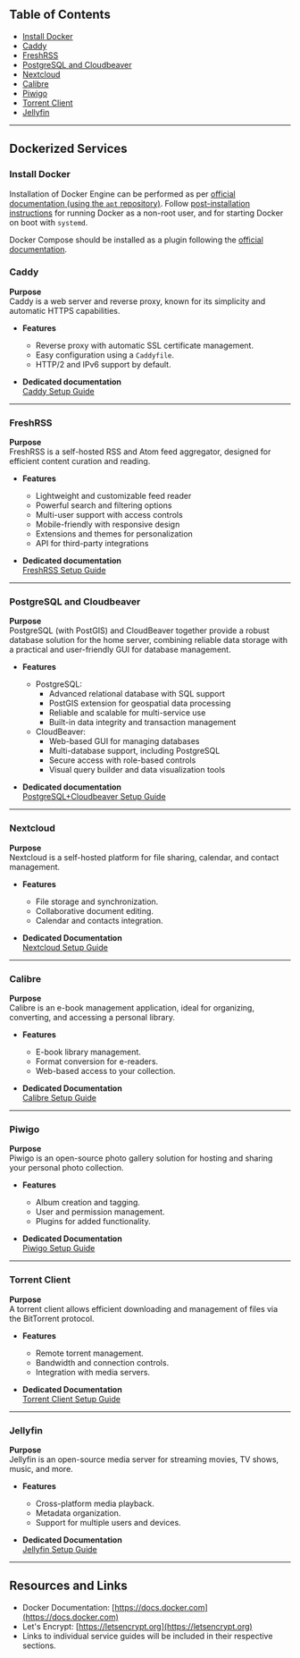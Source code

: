 ## Table of Contents

- [Install Docker](#install-docker)
- [Caddy](#caddy)
- [FreshRSS](#freshrss)
- [PostgreSQL and Cloudbeaver](#postgresql-and-cloudbeaver)
- [Nextcloud](#nextcloud)
- [Calibre](#calibre)
- [Piwigo](#piwigo)
- [Torrent Client](#torrent-client)
- [Jellyfin](#jellyfin)

---

## Dockerized Services

### Install Docker

Installation of Docker Engine can be performed as per [official documentation (using the `apt` repository)][docker_install]. Follow [post-installation instructions][docker_postinstall] for running Docker as a non-root user, and for starting Docker on boot with `systemd`.

Docker Compose should be installed as a plugin following the [official documentation][docker_compose_plugin].

### Caddy

**Purpose**  
Caddy is a web server and reverse proxy, known for its simplicity and automatic HTTPS capabilities.

- **Features**
  - Reverse proxy with automatic SSL certificate management.
  - Easy configuration using a `Caddyfile`.
  - HTTP/2 and IPv6 support by default.

- **Dedicated documentation**  
  [Caddy Setup Guide](./caddy/README.md)

---

### FreshRSS

**Purpose**  
FreshRSS is a self-hosted RSS and Atom feed aggregator, designed for efficient content curation and reading.

- **Features**
  - Lightweight and customizable feed reader
  - Powerful search and filtering options
  - Multi-user support with access controls
  - Mobile-friendly with responsive design
  - Extensions and themes for personalization
  - API for third-party integrations

- **Dedicated documentation**  
  [FreshRSS Setup Guide](./freshrss/README.md)

---

### PostgreSQL and Cloudbeaver

**Purpose**  
PostgreSQL (with PostGIS) and CloudBeaver together provide a robust database solution for the home server, combining reliable data storage with a practical and user-friendly GUI for database management.

- **Features**  
  - PostgreSQL:
    - Advanced relational database with SQL support
    - PostGIS extension for geospatial data processing
    - Reliable and scalable for multi-service use
    - Built-in data integrity and transaction management
  - CloudBeaver:
    - Web-based GUI for managing databases
    - Multi-database support, including PostgreSQL
    - Secure access with role-based controls
    - Visual query builder and data visualization tools

- **Dedicated documentation**  
  [PostgreSQL+Cloudbeaver Setup Guide](./postgres-cloudbeaver/README.md)

---

### Nextcloud

**Purpose**  
Nextcloud is a self-hosted platform for file sharing, calendar, and contact management.

- **Features**
  - File storage and synchronization.
  - Collaborative document editing.
  - Calendar and contacts integration.

- **Dedicated Documentation**  
  [Nextcloud Setup Guide](./nextcloud/README.md)

---

### Calibre

**Purpose**  
Calibre is an e-book management application, ideal for organizing, converting, and accessing a personal library.

- **Features**
  - E-book library management.
  - Format conversion for e-readers.
  - Web-based access to your collection.

- **Dedicated Documentation**  
  [Calibre Setup Guide](./calibre/README.md)

---

### Piwigo

**Purpose**  
Piwigo is an open-source photo gallery solution for hosting and sharing your personal photo collection.

- **Features**
  - Album creation and tagging.
  - User and permission management.
  - Plugins for added functionality.

- **Dedicated Documentation**  
  [Piwigo Setup Guide](./piwigo/README.md)

---

### Torrent Client

**Purpose**  
A torrent client allows efficient downloading and management of files via the BitTorrent protocol.

- **Features**
  - Remote torrent management.
  - Bandwidth and connection controls.
  - Integration with media servers.

- **Dedicated Documentation**  
  [Torrent Client Setup Guide](#)

---

### Jellyfin

**Purpose**  
Jellyfin is an open-source media server for streaming movies, TV shows, music, and more.

- **Features**
  - Cross-platform media playback.
  - Metadata organization.
  - Support for multiple users and devices.

- **Dedicated Documentation**  
  [Jellyfin Setup Guide](#)

---

## Resources and Links

- Docker Documentation: [https://docs.docker.com](https://docs.docker.com)  
- Let's Encrypt: [https://letsencrypt.org](https://letsencrypt.org)  
- Links to individual service guides will be included in their respective sections.
  
[docker_install]:https://docs.docker.com/engine/install/ubuntu/#install-using-the-repository  
[docker_postinstall]:https://docs.docker.com/engine/install/linux-postinstall/  
[docker_compose_plugin]:https://docs.docker.com/compose/install/linux/  
